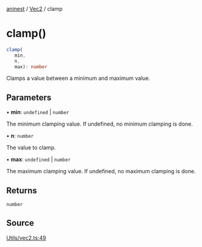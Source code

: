 [aninest](../../index.md) / [Vec2](../index.md) / clamp

# clamp()

```ts
clamp(
   min, 
   n, 
   max): number
```

Clamps a value between a minimum and maximum value.

## Parameters

• **min**: `undefined` \| `number`

The minimum clamping value. If undefined, no minimum clamping is done.

• **n**: `number`

The value to clamp.

• **max**: `undefined` \| `number`

The maximum clamping value. If undefined, no maximum clamping is done.

## Returns

`number`

## Source

[Utils/vec2.ts:49](https://github.com/plexigraph/aninest/blob/9e50535/src/Utils/vec2.ts#L49)
